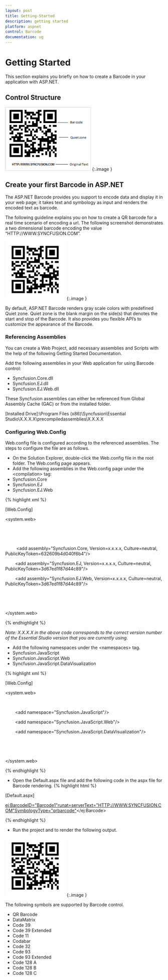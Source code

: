 ```yaml
---
layout: post
title: Getting-Started
description: getting started
platform: aspnet
control: Barcode
documentation: ug
---
```


# Getting Started

This section explains you briefly on how to create a Barcode in your application with ASP.NET.

## Control Structure

![Description: C:/Users/labuser/Desktop/barcode.png](Getting-Started_images/Getting-Started_img1.png) 
{:.image }


## Create your first Barcode in ASP.NET

The ASP.NET Barcode provides you support to encode data and display it in your web page; it takes text and symbology as input and renders the encoded text as barcode.

The following guideline explains you on how to create a QR barcode for a real time scenario of encoding a url. The following screenshot demonstrates a two dimensional barcode encoding the value “HTTP://WWW.SYNCFUSION.COM”.



![](Getting-Started_images/Getting-Started_img2.png) 
{:.image }


By default, ASP.NET Barcode renders gray scale colors with predefined Quiet zone. Quiet zone is the blank margin on the side(s) that denotes the start and stop of the Barcode. It also provides you flexible API’s to customize the appearance of the Barcode. 

### Referencing Assemblies

You can create a Web Project, add necessary assemblies and Scripts with the help of the following Getting Started Documentation.

Add the following assemblies in your Web application for using Barcode control:

* Syncfusion.Core.dll
* Syncfusion.EJ.dll
* Syncfusion.EJ.Web.dll

These Syncfusion assemblies can either be referenced from Global Assembly Cache (GAC) or from the installed folder.

[Installed Drive]:\Program Files (x86)\Syncfusion\Essential Studio\X.X.X.X\precompiledassemblies\X.X.X.X

### Configuring Web.Config

Web.config file is configured according to the referenced assemblies. The steps to configure the file are as follows.

* On the Solution Explorer, double-click the Web.config file in the root folder. The Web.config page appears.
* Add the following assemblies in the Web.config page under the &lt;compilation&gt; tag:
* Syncfusion.Core
* Syncfusion.EJ
* Syncfusion.EJ.Web



{% highlight xml %}

[Web.Config]



<system.web>

    <compilation>

      <assemblies>

         <add assembly="Syncfusion.Core, Version=x.x.x.x, Culture=neutral, PublicKeyToken=632609b4d040f6b4"/>

        <add assembly="Syncfusion.EJ, Version=x.x.x.x, Culture=neutral, PublicKeyToken=3d67ed1f87d44c89"/>

        <add assembly="Syncfusion.EJ.Web, Version=x.x.x.x, Culture=neutral, PublicKeyToken=3d67ed1f87d44c89"/>

      </assemblies>

    </compilation>

</system.web>



{% endhighlight %}




_Note: X.X.X.X in the above code corresponds to the correct version number of the Essential Studio version that you are currently using._



* Add the following namespaces under the &lt;namespaces&gt; tag.
* Syncfusion.JavaScript
* Syncfusion.JavaScript.Web
* Syncfusion.JavaScript.DataVisualization



{% highlight xml %}

[Web.Config]



<system.web>

<pages>

      <namespaces>

        <add namespace="Syncfusion.JavaScript"/>

        <add namespace="Syncfusion.JavaScript.Web"/>

        <add namespace="Syncfusion.JavaScript.DataVisualization"/>

      </namespaces>

   </pages>

</system.web>



{% endhighlight %}



* Open the Default.aspx file and add the following code in the aspx file for Barcode rendering.
{% highlight html %}


[Default.aspx]



<div>

<div>

<ej:BarcodeID="Barcode1"runat=serverText="HTTP://WWW.SYNCFUSION.COM"SymbologyType="qrbarcode"></ej:Barcode>

</div>

</div>





{% endhighlight %}



* Run the project and to render the following output.



![](Getting-Started_images/Getting-Started_img4.png) 
{:.image }


The following symbols are supported by Barcode control.

* QR Barcode
* DataMatrix
* Code 39
* Code 39 Extended
* Code 11
* Codabar
* Code 32
* Code 93
* Code 93 Extended
* Code 128 A
* Code 128 B
* Code 128 C
